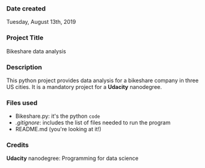 ### Date created
Tuesday, August 13th, 2019

### Project Title
Bikeshare data analysis

### Description
This python project provides data analysis for a bikeshare company in three US cities. It is a mandatory project for a **Udacity** nanodegree.

### Files used
- Bikeshare.py: it's the python `code`
- *.gitignore*: includes the list of files needed to run the program
- README.md (you're looking at it!)

### Credits
**Udacity** nanodegree: Programming for data science
